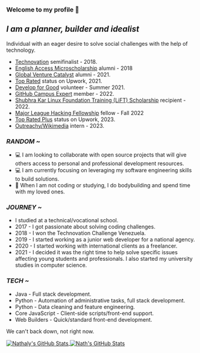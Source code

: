 ### Welcome to my profile 👋

## _I am a planner, builder and idealist_

<!-- INTRO -->
Individual with an eager desire to solve social challenges with the help of technology.

<!-- ACHIEVEMENTS -->

- [Technovation](https://technovationchallenge.org/) semifinalist - 2018.
- [English Access Microscholarship](https://exchanges.state.gov/non-us/program/english-access-microscholarship-program) alumni - 2018
- [Global Venture Catalyst](globalventurecatalyst.org/) alumni - 2021.
- [Top Rated](https://support.upwork.com/hc/en-us/articles/211068468-Top-Rated) status on Upwork, 2021.
- [Develop for Good](https://www.developforgood.org/) volunteer - Summer 2021.
- [GitHub Campus Expert](https://githubcampus.expert/explore) member - 2022.
- [Shubhra Kar Linux Foundation Training (LiFT) Scholarship](https://linuxfoundation.org/diversity-inclusivity/lift-scholarships/) recipient - 2022. 
- [Major League Hacking Fellowship](https://fellowship.mlh.io/) fellow - Fall 2022
- [Top Rated Plus](https://support.upwork.com/hc/en-us/articles/360049702614-Upwork-s-Talent-Badges) status on Upwork, 2023.
- [Outreachy/Wikimedia](https://www.outreachy.org/alums/2023-05/) intern - 2023.


### _RANDOM_ ~

<!-- RANDOM -->
- 💻 I am looking to collaborate with open source projects that will give others access to personal and professional development resources.
- 💻 I am currently focusing on leveraging my software engineering skills to build solutions. 
- 💪 When I am not coding or studying, I do bodybuilding and spend time with my loved ones.

<!-- JOURNEY -->

### _JOURNEY_  ~

- I studied at a technical/vocational school.
- 2017 - I got passionate about solving coding challenges.
- 2018 - I won the Technovation Challenge Venezuela.
- 2019 - I started working as a junior web developer for a national agency.
- 2020 - I started working with international clients as a freelancer. 
- 2021 - I decided it was the right time to help solve specific issues affecting young students and professionals. I also started my university studies in computer science. 


<!-- TECH -->

### _TECH_  ~

- Java - Full stack development.
- Python - Automation of administrative tasks, full stack development.
- Python - Data cleaning and feature engineering.
- Core JavaScript - Client-side scripts/front-end support. 
- Web Builders - Quick/standard front-end development. 

We can't back down, not right now. 

<!-- STATS -->

<a href="https://github.com/ahn-nath">
  <img align="center" src="https://github-readme-stats.vercel.app/api?username=ahn-nath&show_icons=true&line_height=27&count_private=true&title_color=ffffff&text_color=c9cacc&icon_color=107a94&bg_color=1d1f21" alt="Nathaly's GitHub Stats" />
</a>

<a href="https://github.com/ahn-nath">
  <img align="center" src="https://github-readme-streak-stats.herokuapp.com/?user=ahn-nath&theme=dark" alt="Nath's GitHub Stats" />
</a>

